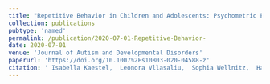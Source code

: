```yaml
---
title: "Repetitive Behavior in Children and Adolescents: Psychometric Properties of the German Version of the Repetitive Behavior Scale-Revised"
collection: publications
pubtype: 'named'
permalink: /publication/2020-07-01-Repetitive-Behavior-
date: 2020-07-01
venue: 'Journal of Autism and Developmental Disorders'
paperurl: 'https://doi.org/10.1007%2Fs10803-020-04588-z'
citation: ' Isabella Kaestel,  Leonora Vllasaliu,  Sophia Wellnitz,  Hannah Cholemkery,  Christine Freitag,  Nico Bast, &quot;Repetitive Behavior in Children and Adolescents: Psychometric Properties of the German Version of the Repetitive Behavior Scale-Revised.&quot; Journal of Autism and Developmental Disorders, 2020.'
---
```

